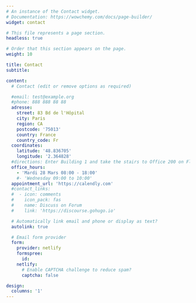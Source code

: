 ```yaml
---
# An instance of the Contact widget.
# Documentation: https://wowchemy.com/docs/page-builder/
widget: contact

# This file represents a page section.
headless: true

# Order that this section appears on the page.
weight: 10

title: Contact
subtitle:

content:
  # Contact (edit or remove options as required)

  #email: test@example.org
  #phone: 888 888 88 88
  adresse:
    street: 83 Bd de l'Hôpital
    city: Paris
    region: CA
    postcode: '75013'
    country: France
    country_code: Fr
  coordinates:
    latitude: '48.836705'
    longitude: '2.364828'
  #directions: Enter Building 1 and take the stairs to Office 200 on Floor 2
  office_hours:
    - 'Mardi 28 Mars 08:00 - 18:00'
    #- 'Wednesday 09:00 to 10:00'
  appointment_url: 'https://calendly.com'
  #contact_links:
  #  - icon: comments
  #    icon_pack: fas
  #    name: Discuss on Forum
  #    link: 'https://discourse.gohugo.io'

  # Automatically link email and phone or display as text?
  autolink: true

  # Email form provider
  form:
    provider: netlify
    formspree:
      id:
    netlify:
      # Enable CAPTCHA challenge to reduce spam?
      captcha: false

design:
  columns: '1'
---
```


